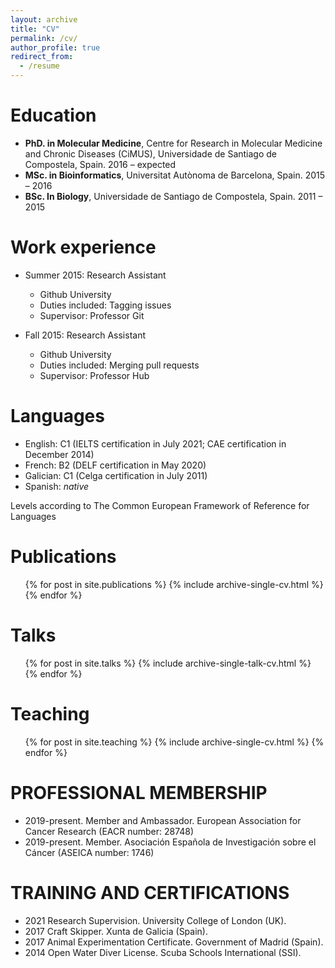 ```yaml
---
layout: archive
title: "CV"
permalink: /cv/
author_profile: true
redirect_from:
  - /resume
---
```


Education
======
* **PhD. in Molecular Medicine**, Centre for Research in Molecular Medicine and Chronic Diseases (CiMUS), Universidade de Santiago de Compostela, Spain. 2016 – expected 
* **MSc. in Bioinformatics**, Universitat Autònoma de Barcelona, Spain. 2015 – 2016	
* **BSc. In Biology**, Universidade de Santiago de Compostela, Spain. 2011 – 2015 	

Work experience
======
* Summer 2015: Research Assistant
  * Github University
  * Duties included: Tagging issues
  * Supervisor: Professor Git

* Fall 2015: Research Assistant
  * Github University
  * Duties included: Merging pull requests
  * Supervisor: Professor Hub
  
Languages
======
* English: C1 (IELTS certification in July 2021; CAE certification in December 2014)
* French:	B2 (DELF certification in May 2020)
* Galician: C1 (Celga certification in July 2011)
* Spanish: _native_

Levels according to The Common European Framework of Reference for Languages


Publications
======
  <ul>{% for post in site.publications %}
    {% include archive-single-cv.html %}
  {% endfor %}</ul>
  
Talks
======
  <ul>{% for post in site.talks %}
    {% include archive-single-talk-cv.html %}
  {% endfor %}</ul>
  
Teaching
======
  <ul>{% for post in site.teaching %}
    {% include archive-single-cv.html %}
  {% endfor %}</ul>
  
PROFESSIONAL MEMBERSHIP 
======
* 2019-present.	Member and Ambassador. European Association for Cancer Research (EACR number: 28748) 
* 2019-present.	Member. Asociación Española de Investigación sobre el Cáncer (ASEICA number: 1746) 


TRAINING AND CERTIFICATIONS
======
* 2021	Research Supervision. University College of London (UK).
* 2017	Craft Skipper. Xunta de Galicia (Spain). 
* 2017	Animal Experimentation Certificate. Government of Madrid (Spain).
* 2014	Open Water Diver License. Scuba Schools International (SSI).

